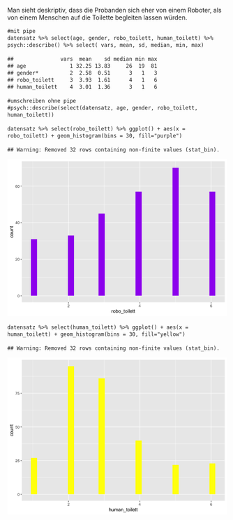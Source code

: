 Man sieht deskriptiv, dass die Probanden sich eher von einem Roboter,
als von einem Menschen auf die Toilette begleiten lassen würden.


    #mit pipe
    datensatz %>% select(age, gender, robo_toilett, human_toilett) %>% psych::describe() %>% select( vars, mean, sd, median, min, max)

    ##               vars  mean    sd median min max
    ## age              1 32.25 13.83     26  19  81
    ## gender*          2  2.58  0.51      3   1   3
    ## robo_toilett     3  3.93  1.61      4   1   6
    ## human_toilett    4  3.01  1.36      3   1   6

    #umschreiben ohne pipe
    #psych::describe(select(datensatz, age, gender, robo_toilett, human_toilett))

    datensatz %>% select(robo_toilett) %>% ggplot() + aes(x = robo_toilett) + geom_histogram(bins = 30, fill="purple")

    ## Warning: Removed 32 rows containing non-finite values (stat_bin).

![](DS_GaneshabalanKleinStuhlmann_files/figure-markdown_strict/unnamed-chunk-1-1.png)

    datensatz %>% select(human_toilett) %>% ggplot() + aes(x = human_toilett) + geom_histogram(bins = 30, fill="yellow")

    ## Warning: Removed 32 rows containing non-finite values (stat_bin).

![](DS_GaneshabalanKleinStuhlmann_files/figure-markdown_strict/unnamed-chunk-1-2.png)
